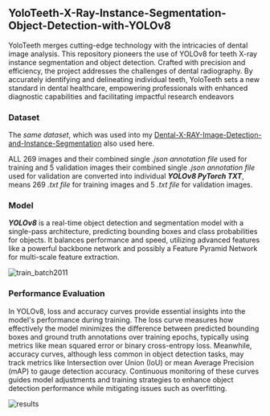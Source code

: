 ## YoloTeeth-X-Ray-Instance-Segmentation-Object-Detection-with-YOLOv8
YoloTeeth merges cutting-edge technology with the intricacies of dental image analysis. This repository pioneers the use of YOLOv8 for teeth X-ray instance segmentation and object detection. Crafted with precision and efficiency, the project addresses the challenges of dental radiography. By accurately identifying and delineating individual teeth, YoloTeeth sets a new standard in dental healthcare, empowering professionals with enhanced diagnostic capabilities and facilitating impactful research endeavors

### Dataset
The _same dataset_, which was used into my [Dental-X-RAY-Image-Detection-and-Instance-Segmentation](https://github.com/arpsn123/Dental-X-RAY-Image-Detection-and-Instance-Segmentation.git) also used here.

ALL 269 images and their combined single _.json annotation file_ used for training and 5 validation images their combined single _.json annotation file_ used for validation are converted into individual _**YOLOv8 PyTorch TXT**_, means 269 _.txt file_ for training images and 5 _.txt file_ for validation images.

### Model
_**YOLOv8**_ is a real-time object detection and segmentation model with a single-pass architecture, predicting bounding boxes and class probabilities for objects. It balances performance and speed, utilizing advanced features like a powerful backbone network and possibly a Feature Pyramid Network for multi-scale feature extraction.

![train_batch2011](https://github.com/arpsn123/YoloTeeth-X-Ray-Instance-Segmentation-Object-Detection-with-YOLOv8/assets/112195431/279db196-66e0-4da9-a69d-84c7a4498873)

### Performance Evaluation
In YOLOv8, loss and accuracy curves provide essential insights into the model's performance during training. The loss curve measures how effectively the model minimizes the difference between predicted bounding boxes and ground truth annotations over training epochs, typically using metrics like mean squared error or binary cross-entropy loss. Meanwhile, accuracy curves, although less common in object detection tasks, may track metrics like Intersection over Union (IoU) or mean Average Precision (mAP) to gauge detection accuracy. Continuous monitoring of these curves guides model adjustments and training strategies to enhance object detection performance while mitigating issues such as overfitting.

![results](https://github.com/arpsn123/YoloTeeth-X-Ray-Instance-Segmentation-Object-Detection-with-YOLOv8/assets/112195431/24ecb4c0-724a-4ee8-bb94-95896471b61d)
